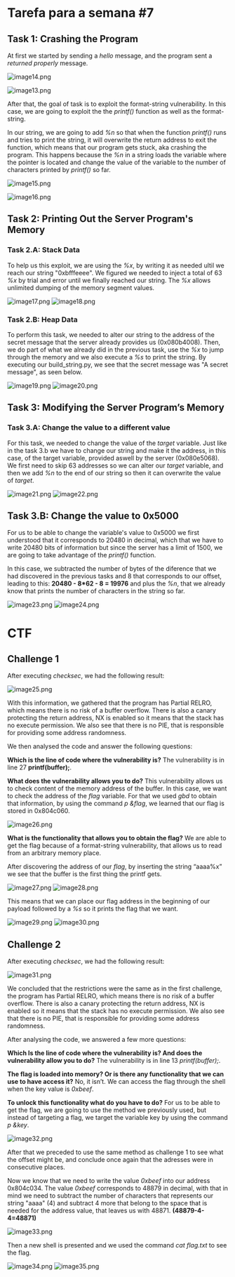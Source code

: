 # Tarefa para a semana #7

## Task 1: Crashing the Program

At first we started by sending a *hello* message, and the program sent a *returned properly* message.

![image14.png](images/image14.png)

![image13.png](images/image13.png)

After that, the goal of task is to exploit the format-string vulnerability. In this case, we are going to exploit the the *printf()* function as well as the format-string.

In our string, we are going to add *%n* so that when the function *printf()* runs and tries to print the string, it will overwrite the return address to exit the function, which means that our program gets stuck, aka crashing the program. 
This happens because the *%n* in a string loads the variable where the pointer is located and change the value of the variable to the number of characters printed by *printf()* so far.

![image15.png](images/image15.png) 

![image16.png](images/image16.png)

## Task 2: Printing Out the Server Program's Memory

### Task 2.A: Stack Data

To help us this exploit, we are using the *%x*, by writing it as needed ultil we reach our string "0xbfffeeee". We figured we needed to inject a total of 63 *%x* by trial and error until we finally reached our string. The *%x* allows unlimited dumping of the memory segment values. 

![image17.png](images/image17.png)
![image18.png](images/image18.png)

### Task 2.B: Heap Data

To perform this task, we needed to alter our string to the address of the secret message that the server already provides us (0x080b4008). Then, we do part of what we already did in the previous task, use the *%x* to jump through the memory and we also execute a *%s* to print the string.
By executing our build_string.py, we see that the secret message was "A secret message", as seen below.

![image19.png](images/image19.png)
![image20.png](images/image20.png)

## Task 3: Modifying the Server Program’s Memory

### Task 3.A: Change the value to a different value

For this task, we needed to change the value of the *target* variable. Just like in the task 3.b we have to change our string and make it the address, in this case, of the target variable, provided aswell by the server (0x080e5068). We first need to skip 63 addresses so we can alter our *target* variable, and then we add *%n* to the end of our string so then it can overwrite the value of *target*.

![image21.png](images/image21.png)
![image22.png](images/image22.png)

## Task 3.B: Change the value to 0x5000

For us to be able to change the variable's value to 0x5000 we first understood that it corresponds to 20480 in decimal, which that we have to write 20480 bits of information but since the server has a limit of 1500, we are going to take advantage of the *printf()* function.

In this case, we subtracted the number of bytes of the diference that we had discovered in the previous tasks and 8 that corresponds to our offset, leading to this: **20480 - 8*62 - 8 = 19976** and plus the *%n*, that we already know that prints the number of characters in the string so far.

![image23.png](images/image23.png)
![image24.png](images/image24.png)

# CTF 

## Challenge 1

After executing *checksec*, we had the following result:

![image25.png](images/image25.png)

With this information, we gathered that the program has Partial RELRO, which means there is no risk of a buffer overflow. There is also a canary protecting the return address, NX is enabled so it means that the stack has no execute permission. We also see that there is no PIE, that is responsible for providing some address randomness.

We then analysed the code and answer the following questions:

**Which is the line of code where the vulnerability is?**  The vulnerability is in line 27 **printf(buffer);**.

**What does the vulnerability allows you to do?**  This vulnerability allows us to check content of the memory address of the buffer. In this case, we want to check the address of the *flag* variable. For that we used *gbd* to obtain that information, by using the command *p &flag*, we learned that our flag is stored in 0x804c060.

![image26.png](images/image26.png)

**What is the functionality that allows you to obtain the flag?**  We are able to get the flag because of a format-string vulnerability, that allows us to read from an arbitrary memory place.

After discovering the address of our *flag*, by inserting the string “aaaa%x” we see that the buffer is the first thing the printf gets. 

![image27.png](images/image27.png)
![image28.png](images/image28.png)

This means that we can place our flag address in the beginning of our payload followed by a *%s* so it prints the flag that we want.

![image29.png](images/image29.png)
![image30.png](images/image30.png)

## Challenge 2

After executing *checksec*, we had the following result:

![image31.png](images/image31.png)

We concluded that the restrictions were the same as in the first challenge, the program has Partial RELRO, which means there is no risk of a buffer overflow. There is also a canary protecting the return address, NX is enabled so it means that the stack has no execute permission. We also see that there is no PIE, that is responsible for providing some address randomness.

After analysing the code, we answered a few more questions:

**Which Is the line of code where the vulnerability is? And does the vulnerability allow you to do?** The vulnerability is in line 13 *printf(buffer);*.

**The flag is loaded into memory? Or is there any functionality that we can use to have access it?** No, it isn’t. We can access the flag through the shell when the key value is *0xbeef*.

**To unlock this functionality what do you have to do?** 
For us to be able to get the flag, we are going to use the method we previously used, but instead of targeting a flag, we target the variable key by using the command *p &key*.

![image32.png](images/image32.png)

After that we preceded to use the same method as challenge 1 to see what the offset might be, and conclude once again that the adresses were in consecutive places.

Now we know that we need to write the value *0xbeef* into our address 0x804c034. The value *0xbeef* corresponds to 48879 in decimal, with that in mind we need to subtract the number of characters that represents our string "aaaa" (4) and subtract 4 more that belong to the space that is needed for the address value, that leaves us with 48871. **(48879-4-4=48871)**

![image33.png](images/image33.png)

Then a new shell is presented and we used the command *cat flag.txt* to see the flag.

![image34.png](images/image34.png)
![image35.png](images/image35.png)



